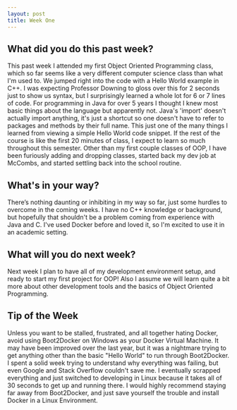```yaml
---
layout: post
title: Week One
---
```


## What did you do this past week?
This past week I attended my first Object Oriented Programming class, which so far seems like a very different computer science class than what I'm used to. We jumped right into the code with a Hello World example in C++. I was expecting Professor Downing to gloss over this for 2 seconds just to show us syntax, but I surprisingly learned a whole lot for 6 or 7 lines of code. For programming in Java for over 5 years I thought I knew most basic things about the language but apparently not. Java's 'import' doesn't actually import anything, it's just a shortcut so one doesn't have to refer to packages and methods by their full name. This just one of the many things I learned from viewing a simple Hello World code snippet. If the rest of the course is like the first 20 minutes of class, I expect to learn so much throughout this semester.
Other than my first couple classes of OOP, I have been furiously adding and dropping classes, started back my dev job at McCombs, and started settling back into the school routine.

## What's in your way?
There’s nothing daunting or inhibiting in my way so far, just some hurdles to overcome in the coming weeks. I have no C++ knowledge or background, but hopefully that shouldn't be a problem coming from experience with Java and C. I've used Docker before and loved it, so I'm excited to use it in an academic setting. 

## What will you do next week?
Next week I plan to have all of my development environment setup, and ready to start my first project for OOP! Also I assume we will learn quite a bit more about other development tools and the basics of Object Oriented Programming.

## Tip of the Week
Unless you want to be stalled, frustrated, and all together hating Docker, avoid using Boot2Docker on Windows as your Docker Virtual Machine. It may have been improved over the last year, but it was a nightmare trying to get anything other than the basic "Hello World" to run through Boot2Docker. I spent a solid week trying to understand why everything was failing, but even Google and Stack Overflow couldn't save me. I eventually scrapped everything and just switched to developing in Linux because it takes all of 30 seconds to get up and running there. I would highly recommend staying far away from Boot2Docker, and just save yourself the trouble and install Docker in a Linux Environment.
